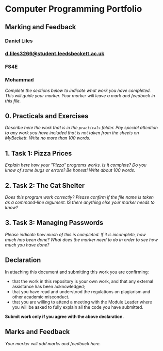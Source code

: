 # Computer Programming Portfolio

## Marking and Feedback

### Daniel Liles

### d.liles3266@student.leedsbeckett.ac.uk

### FS4E

### Mohammad
*Complete the sections below to indicate what work you have completed. This will guide your marker. 
Your marker will leave a mark and feedback in this file.*

## 0. Practicals and Exercises

*Describe here the work that is in the ``practicals`` folder. Pay special attention
to any work you have included that is not taken from the sheets on MyBeckett. Write no more than 100 words.*

## 1. Task 1: Pizza Prices

*Explain here how your "Pizza" programs works. Is it complete? Do you know of some bugs or errors? Be honest!
Write about 100 words.*

## 2. Task 2: The Cat Shelter

*Does this program work correctly? Please confirm if the file name is taken as a command-line argument. IS there
anything else your marker needs to know?*

## 3. Task 3: Managing Passwords

*Please indicate how much of this is completed. If it is incomplete, how much has been done? What does the marker
need to do in order to see how much you have done?*

## Declaration

In attaching this document and submitting this work you are confirming:

- that the work in this repository is your own work, and that  any external assistance has been acknowledged;
-  that you have read and understood the regulations on plagiarism and other academic misconduct.
-  that you are willing to attend a meeting with the Module Leader where you will be asked to
   fully explain all the code you have submitted.

**Submit work only if you agree with the above declaration.**

## Marks and Feedback

*Your marker will add marks and feedback here.*
